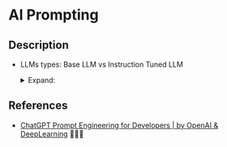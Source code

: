 # AI Prompting

## Description

- LLMs types: Base LLM vs Instruction Tuned LLM
  <details>
  <summary>Expand:</summary>

  ![](img/LLMs%20type.png)

  </details>

## References

- [ChatGPT Prompt Engineering for Developers | by OpenAI & DeepLearning](https://learn.deeplearning.ai/courses/chatgpt-prompt-eng/lesson/1/introduction) 🧑🏻‍💻
